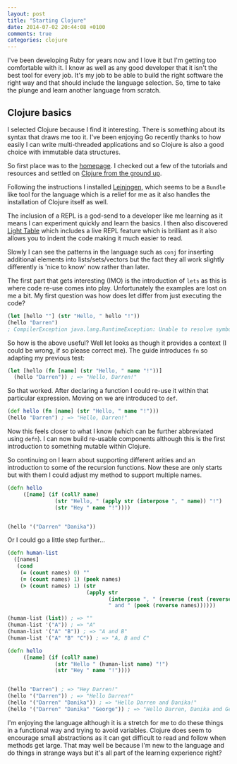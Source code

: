 ```yaml
---
layout: post
title: "Starting Clojure"
date: 2014-07-02 20:44:08 +0100
comments: true
categories: clojure
---
```


I've been developing Ruby for years now and I love it but I'm getting too comfortable with it. I know as well as any good developer that it isn't the best tool for every job. It's my job to be able to build the right software the right way and that should include the language selection. So, time to take the plunge and learn another language from scratch.

## Clojure basics

I selected Clojure because I find it interesting. There is something about its syntax that draws me too it. I've been enjoying Go recently thanks to how easily I can write multi-threaded applications and so Clojure is also a good choice with immutable data structures.

So first place was to the [homepage][clojure_home]. I checked out a few of the tutorials and resources and settled on [Clojure from the ground up][clojure_ground_up].

<!-- more -->

Following the instructions I installed [Leiningen][leiningen], which seems to be a `Bundle` like tool for the language which is a relief for me as it also handles the installation of Clojure itself as well.

The inclusion of a REPL is a god-send to a developer like me learning as it means I can experiment quickly and learn the basics. I then also discovered [Light Table][lighttable] which includes a live REPL feature which is brilliant as it also allows you to indent the code making it much easier to read.

Slowly I can see the patterns in the language such as `conj` for inserting additional elements into lists/sets/vectors but the fact they all work slightly differently is 'nice to know' now rather than later.

The first part that gets interesting (IMO) is the introduction of `lets` as this is where code re-use comes into play. Unfortunately the examples are lost on me a bit. My first question was how does let differ from just executing the code?

```clojure
(let [hello ""] (str "Hello, " hello "!"))
(hello "Darren")
; CompilerException java.lang.RuntimeException: Unable to resolve symbol: hello in this context, compiling:(NO_SOURCE_PATH:0:0)
```

So how is the above useful? Well let looks as though it provides a context (I could be wrong, if so please correct me). The guide introduces `fn` so adapting my previous test:

```clojure
(let [hello (fn [name] (str "Hello, " name "!"))]
  (hello "Darren")) ; => "Hello, Darren!"
```

So that worked. After declaring a function I could re-use it within that particular expression. Moving on we are introduced to `def`.

```clojure
(def hello (fn [name] (str "Hello, " name "!")))
(hello "Darren") ; => "Hello, Darren!"
```

Now this feels closer to what I know (which can be further abbreviated using `defn`). I can now build re-usable components although this is the first introduction to something mutable within Clojure.

So continuing on I learn about supporting different arities and an introduction to some of the recursion functions. Now these are only starts but with them I could adjust my method to support multiple names.

```clojure
(defn hello
     ([name] (if (coll? name)
               (str "Hello, " (apply str (interpose ", " name)) "!")
               (str "Hey " name "!"))))


(hello '("Darren" "Danika"))
```

Or I could go a little step further...

```clojure
(defn human-list
  ([names]
   (cond
    (= (count names) 0) ""
    (= (count names) 1) (peek names)
    (> (count names) 1) (str
                         (apply str
                                (interpose ", " (reverse (rest (reverse names)))))
                                " and " (peek (reverse names))))))

(human-list (list)) ; => ""
(human-list '("A")) ; => "A"
(human-list '("A" "B")) ; => "A and B"
(human-list '("A" "B" "C")) ; => "A, B and C"

(defn hello
     ([name] (if (coll? name)
               (str "Hello " (human-list name) "!")
               (str "Hey " name "!"))))


(hello "Darren") ; => "Hey Darren!"
(hello '("Darren")) ; => "Hello Darren!"
(hello '("Darren" "Danika")) ; => "Hello Darren and Danika!"
(hello '("Darren" "Danika" "George")) ; => "Hello Darren, Danika and George!"
```

I'm enjoying the language although it is a stretch for me to do these things in a  functional way and trying to avoid variables. Clojure does seem to encourage small abstractions as it can get difficult to read and follow when methods get large. That may well be because I'm new to the language and do things in strange ways but it's all part of the learning experience right?

[clojure_home]: http://clojure.org "Official Clojure Site"
[clojure_ground_up]: http://aphyr.com/posts/301-clojure-from-the-ground-up-welcome "Learning Clojure Guides"
[leiningen]: http://leiningen.org/
[lighttable]: http://www.lighttable.com/
